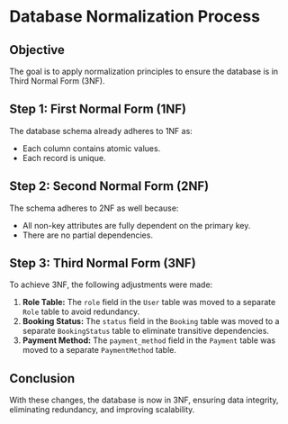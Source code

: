 # Database Normalization Process

## Objective
The goal is to apply normalization principles to ensure the database is in Third Normal Form (3NF).

## Step 1: First Normal Form (1NF)
The database schema already adheres to 1NF as:
- Each column contains atomic values.
- Each record is unique.

## Step 2: Second Normal Form (2NF)
The schema adheres to 2NF as well because:
- All non-key attributes are fully dependent on the primary key.
- There are no partial dependencies.

## Step 3: Third Normal Form (3NF)
To achieve 3NF, the following adjustments were made:
1. **Role Table:** The `role` field in the `User` table was moved to a separate `Role` table to avoid redundancy.
2. **Booking Status:** The `status` field in the `Booking` table was moved to a separate `BookingStatus` table to eliminate transitive dependencies.
3. **Payment Method:** The `payment_method` field in the `Payment` table was moved to a separate `PaymentMethod` table.

## Conclusion
With these changes, the database is now in 3NF, ensuring data integrity, eliminating redundancy, and improving scalability.


